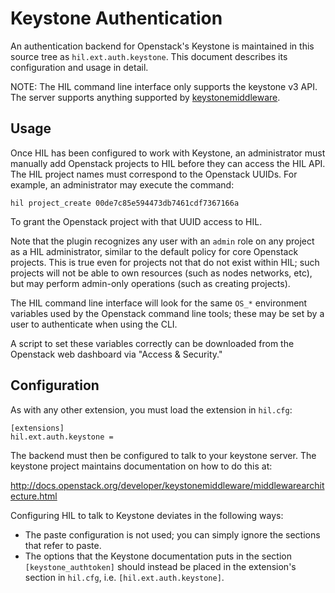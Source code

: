 # Keystone Authentication

An authentication backend for Openstack's Keystone is maintained in this
source tree as `hil.ext.auth.keystone`. This document describes its
configuration and usage in detail.

NOTE: The HIL command line interface only supports the keystone v3 API.
The server supports anything supported by [keystonemiddleware][1].

## Usage

Once HIL has been configured to work with Keystone, an administrator
must manually add Openstack projects to HIL before they can access the
HIL API. The HIL project names must correspond to the Openstack UUIDs.
For example, an administrator may execute the command:

    hil project_create 00de7c85e594473db7461cdf7367166a

To grant the Openstack project with that UUID access to HIL.

Note that the plugin recognizes any user with an `admin` role on any
project as a HIL administrator, similar to the default policy for core
Openstack projects. This is true even for projects not that do not exist
within HIL; such projects will not be able to own resources (such as
nodes networks, etc), but may perform admin-only operations (such as
creating projects).

The HIL command line interface will look for the same `OS_*`
environment variables used by the Openstack command line tools; these
may be set by a user to authenticate when using the CLI.

A script to set these variables correctly can be downloaded from the
Openstack web dashboard via "Access & Security."

## Configuration

As with any other extension, you must load the extension in `hil.cfg`:

    [extensions]
    hil.ext.auth.keystone =

The backend must then be configured to talk to your keystone server.
The keystone project maintains documentation on how to do this at:

<http://docs.openstack.org/developer/keystonemiddleware/middlewarearchitecture.html>

Configuring HIL to talk to Keystone deviates in the following ways:

* The paste configuration is not used; you can simply ignore the
  sections that refer to paste.
* The options that the Keystone documentation puts in the section
  `[keystone_authtoken]` should instead be placed in the extension's
  section in `hil.cfg`, i.e. `[hil.ext.auth.keystone]`.

[1]: http://docs.openstack.org/developer/keystonemiddleware/
